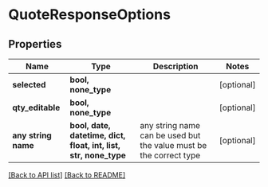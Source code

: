 # QuoteResponseOptions


## Properties
Name | Type | Description | Notes
------------ | ------------- | ------------- | -------------
**selected** | **bool, none_type** |  | [optional] 
**qty_editable** | **bool, none_type** |  | [optional] 
**any string name** | **bool, date, datetime, dict, float, int, list, str, none_type** | any string name can be used but the value must be the correct type | [optional]

[[Back to API list]](../README.md#documentation-for-api-endpoints) [[Back to README]](../README.md)


